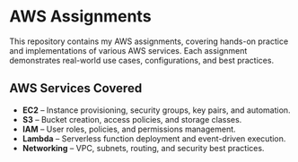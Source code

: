 # AWS Assignments

This repository contains my AWS assignments, covering hands-on practice and implementations of various AWS services. Each assignment demonstrates real-world use cases, configurations, and best practices.

## AWS Services Covered
- **EC2** – Instance provisioning, security groups, key pairs, and automation.
- **S3** – Bucket creation, access policies, and storage classes.
- **IAM** – User roles, policies, and permissions management.
- **Lambda** – Serverless function deployment and event-driven execution.
- **Networking** – VPC, subnets, routing, and security best practices.



